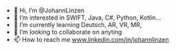 - 👋 Hi, I’m @JohannLinzen
- 👀 I’m interested in SWIFT, Java, C#, Python, Kotlin...
- 🌱 I’m currently learning Deutsch, AR, VR, MR, 
- 💞️ I’m looking to collaborate on anyting
- 📫 How to reach me www.linkedin.com/in/johannlinzen
